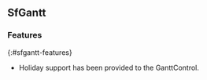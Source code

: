 ## SfGantt  
   
### Features
{:#sfgantt-features}

* Holiday support has been provided to the GanttControl.